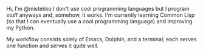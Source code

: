 Hi,
I'm @mistekko
I don't use cool programming languages but I program stuff anyways and, somehow, it works.
I'm currently learning Common Lisp (so that I can eventually use a cool programming language) and improving my Python.

My workflow consists solely of Emacs, Dolphin, and a terminal; each serves one function and serves it quite well.  
